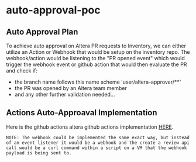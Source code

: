 # auto-approval-poc

## Auto Approval Plan
To achieve auto approval on Altera PR requests to Inventory, we can either utilize an Action or Webhook that would be setup on the inventory repo.
The webhook/action would be listening to the "PR opened event" which would trigger the webhook event or github action that would then evaluate the PR and check if:
* the branch name follows this name scheme 'user/altera-approver/**'
* the PR was opened by an Altera team member
* and any other further validation needed...

## Actions Auto-Approaval Implementation
Here is the github actions altera github actions implementation [HERE](https://github.com/jaron-bauers/auto-approval-poc/blob/main/.github/workflows/poc-2.yml). 

`NOTE: The webhook could be implemented the same exact way, but instead of an event listener it would be a webhook and the create a review api call would be a curl command within a script on a VM that the webhook payload is being sent to.`
